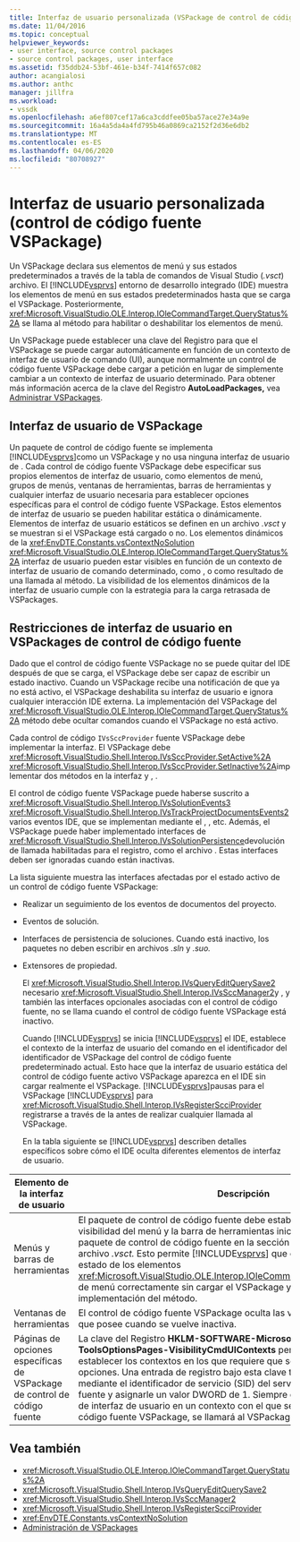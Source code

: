 ```yaml
---
title: Interfaz de usuario personalizada (VSPackage de control de código fuente) Microsoft Docs
ms.date: 11/04/2016
ms.topic: conceptual
helpviewer_keywords:
- user interface, source control packages
- source control packages, user interface
ms.assetid: f35ddb24-53bf-461e-b34f-7414f657c082
author: acangialosi
ms.author: anthc
manager: jillfra
ms.workload:
- vssdk
ms.openlocfilehash: a6ef807cef17a6ca3cddfee05ba57ace27e34a9e
ms.sourcegitcommit: 16a4a5da4a4fd795b46a0869ca2152f2d36e6db2
ms.translationtype: MT
ms.contentlocale: es-ES
ms.lasthandoff: 04/06/2020
ms.locfileid: "80708927"
---
```

# <a name="custom-user-interface-source-control-vspackage"></a>Interfaz de usuario personalizada (control de código fuente VSPackage)
Un VSPackage declara sus elementos de menú y sus estados predeterminados a través de la tabla de comandos de Visual Studio (*.vsct*) archivo. El [!INCLUDE[vsprvs](../../code-quality/includes/vsprvs_md.md)] entorno de desarrollo integrado (IDE) muestra los elementos de menú en sus estados predeterminados hasta que se carga el VSPackage. Posteriormente, <xref:Microsoft.VisualStudio.OLE.Interop.IOleCommandTarget.QueryStatus%2A> se llama al método para habilitar o deshabilitar los elementos de menú.

 Un VSPackage puede establecer una clave del Registro para que el VSPackage se puede cargar automáticamente en función de un contexto de interfaz de usuario de comando (UI), aunque normalmente un control de código fuente VSPackage debe cargar a petición en lugar de simplemente cambiar a un contexto de interfaz de usuario determinado. Para obtener más información acerca de la clave del Registro **AutoLoadPackages,** vea [Administrar VSPackages](../../extensibility/managing-vspackages.md).

## <a name="vspackage-ui"></a>Interfaz de usuario de VSPackage
 Un paquete de control de código fuente se implementa [!INCLUDE[vsprvs](../../code-quality/includes/vsprvs_md.md)]como un VSPackage y no usa ninguna interfaz de usuario de . Cada control de código fuente VSPackage debe especificar sus propios elementos de interfaz de usuario, como elementos de menú, grupos de menús, ventanas de herramientas, barras de herramientas y cualquier interfaz de usuario necesaria para establecer opciones específicas para el control de código fuente VSPackage. Estos elementos de interfaz de usuario se pueden habilitar estática o dinámicamente. Elementos de interfaz de usuario estáticos se definen en un archivo *.vsct* y se muestran si el VSPackage está cargado o no. Los elementos dinámicos de la <xref:EnvDTE.Constants.vsContextNoSolution> <xref:Microsoft.VisualStudio.OLE.Interop.IOleCommandTarget.QueryStatus%2A> interfaz de usuario pueden estar visibles en función de un contexto de interfaz de usuario de comando determinado, como , o como resultado de una llamada al método. La visibilidad de los elementos dinámicos de la interfaz de usuario cumple con la estrategia para la carga retrasada de VSPackages.

## <a name="ui-constraints-on-source-control-vspackages"></a>Restricciones de interfaz de usuario en VSPackages de control de código fuente
 Dado que el control de código fuente VSPackage no se puede quitar del IDE después de que se carga, el VSPackage debe ser capaz de escribir un estado inactivo. Cuando un VSPackage recibe una notificación de que ya no está activo, el VSPackage deshabilita su interfaz de usuario e ignora cualquier interacción IDE externa. La implementación del VSPackage del <xref:Microsoft.VisualStudio.OLE.Interop.IOleCommandTarget.QueryStatus%2A> método debe ocultar comandos cuando el VSPackage no está activo.

 Cada control de código `IVsSccProvider` fuente VSPackage debe implementar la interfaz. El VSPackage debe <xref:Microsoft.VisualStudio.Shell.Interop.IVsSccProvider.SetActive%2A> <xref:Microsoft.VisualStudio.Shell.Interop.IVsSccProvider.SetInactive%2A>implementar dos métodos en la interfaz y , .

 El control de código fuente VSPackage puede haberse suscrito a <xref:Microsoft.VisualStudio.Shell.Interop.IVsSolutionEvents3> <xref:Microsoft.VisualStudio.Shell.Interop.IVsTrackProjectDocumentsEvents2>varios eventos IDE, que se implementan mediante el , , etc. Además, el VSPackage puede haber implementado interfaces de <xref:Microsoft.VisualStudio.Shell.Interop.IVsSolutionPersistence>devolución de llamada habilitadas para el registro, como el archivo . Estas interfaces deben ser ignoradas cuando están inactivas.

 La lista siguiente muestra las interfaces afectadas por el estado activo de un control de código fuente VSPackage:

- Realizar un seguimiento de los eventos de documentos del proyecto.

- Eventos de solución.

- Interfaces de persistencia de soluciones. Cuando está inactivo, los paquetes no deben escribir en archivos *.sln* y *.suo.*

- Extensores de propiedad.

  El <xref:Microsoft.VisualStudio.Shell.Interop.IVsQueryEditQuerySave2> necesario <xref:Microsoft.VisualStudio.Shell.Interop.IVsSccManager2>y , y también las interfaces opcionales asociadas con el control de código fuente, no se llama cuando el control de código fuente VSPackage está inactivo.

  Cuando [!INCLUDE[vsprvs](../../code-quality/includes/vsprvs_md.md)] se inicia [!INCLUDE[vsprvs](../../code-quality/includes/vsprvs_md.md)] el IDE, establece el contexto de la interfaz de usuario del comando en el identificador del identificador de VSPackage del control de código fuente predeterminado actual. Esto hace que la interfaz de usuario estática del control de código fuente activo VSPackage aparezca en el IDE sin cargar realmente el VSPackage. [!INCLUDE[vsprvs](../../code-quality/includes/vsprvs_md.md)]pausas para el VSPackage [!INCLUDE[vsprvs](../../code-quality/includes/vsprvs_md.md)] para <xref:Microsoft.VisualStudio.Shell.Interop.IVsRegisterScciProvider> registrarse a través de la antes de realizar cualquier llamada al VSPackage.

  En la tabla siguiente se [!INCLUDE[vsprvs](../../code-quality/includes/vsprvs_md.md)] describen detalles específicos sobre cómo el IDE oculta diferentes elementos de interfaz de usuario.

| Elemento de la interfaz de usuario | Descripción |
| - | - |
| Menús y barras de herramientas | El paquete de control de código fuente debe establecer los estados de visibilidad del menú y la barra de herramientas iniciales en el identificador del paquete de control de código fuente en la sección [VisibilityConstraints](../../extensibility/visibilityconstraints-element.md) del archivo *.vsct.* Esto permite [!INCLUDE[vsprvs](../../code-quality/includes/vsprvs_md.md)] que el IDE para establecer el estado de los elementos <xref:Microsoft.VisualStudio.OLE.Interop.IOleCommandTarget.QueryStatus%2A> de menú correctamente sin cargar el VSPackage y llamar a una implementación del método. |
| Ventanas de herramientas | El control de código fuente VSPackage oculta las ventanas de herramientas que posee cuando se vuelve inactiva. |
| Páginas de opciones específicas de VSPackage de control de código fuente | La clave del Registro **HKLM-SOFTWARE-Microsoft-VisualStudio-X.Y-ToolsOptionsPages-VisibilityCmdUIContexts** permite a un VSPackage establecer los contextos en los que requiere que se muestren sus páginas de opciones. Una entrada de registro bajo esta clave tendría que crearse mediante el identificador de servicio (SID) del servicio de control de código fuente y asignarle un valor DWORD de 1. Siempre que se produce un evento de interfaz de usuario en un contexto con el que se registra el control de código fuente VSPackage, se llamará al VSPackage si está activo. |

## <a name="see-also"></a>Vea también
- <xref:Microsoft.VisualStudio.OLE.Interop.IOleCommandTarget.QueryStatus%2A>
- <xref:Microsoft.VisualStudio.Shell.Interop.IVsQueryEditQuerySave2>
- <xref:Microsoft.VisualStudio.Shell.Interop.IVsSccManager2>
- <xref:Microsoft.VisualStudio.Shell.Interop.IVsRegisterScciProvider>
- <xref:EnvDTE.Constants.vsContextNoSolution>
- [Administración de VSPackages](../../extensibility/managing-vspackages.md)
